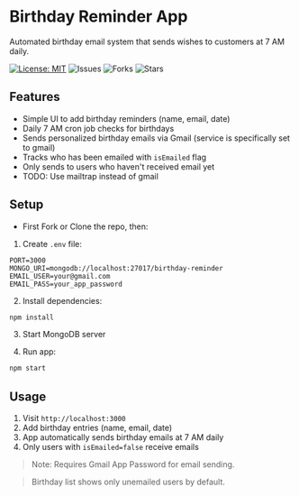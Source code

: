 # Birthday Reminder App

Automated birthday email system that sends wishes to customers at 7 AM daily.

[![License: MIT](https://img.shields.io/github/license/Mikatech-Dev/guessing-game-js?style=for-the-badge&color=white)](https://opensource.org/licenses/MIT)
![Issues](https://img.shields.io/github/issues/Mikatech-Dev/guessing-game-js?style=for-the-badge&color=purple)
![Forks](https://img.shields.io/github/forks/MikaTech-dev/number-guessing-game-js?style=for-the-badge&color=purple)
![Stars](https://img.shields.io/github/stars/Mikatech-Dev/guessing-game-js?style=for-the-badge&color=white)

## Features
- Simple UI to add birthday reminders (name, email, date)
- Daily 7 AM cron job checks for birthdays
- Sends personalized birthday emails via Gmail (service is specifically set to gmail)
- Tracks who has been emailed with `isEmailed` flag
- Only sends to users who haven't received email yet
- TODO: Use mailtrap instead of gmail

## Setup
- First Fork or Clone the repo, then:

1. Create `.env` file:
```env
PORT=3000
MONGO_URI=mongodb://localhost:27017/birthday-reminder
EMAIL_USER=your@gmail.com
EMAIL_PASS=your_app_password
```

2. Install dependencies:
```bash
npm install
```

3. Start MongoDB server

4. Run app:
```bash
npm start
```

## Usage
1. Visit `http://localhost:3000`
2. Add birthday entries (name, email, date)
3. App automatically sends birthday emails at 7 AM daily
4. Only users with `isEmailed=false` receive emails

> Note: Requires Gmail App Password for email sending.  

> Birthday list shows only unemailed users by default.
